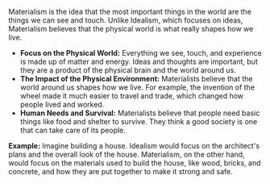 Materialism is the idea that the most important things in the world are the things we can see and touch. Unlike Idealism, which focuses on ideas, Materialism believes that the physical world is what really shapes how we live.

- **Focus on the Physical World:** Everything we see, touch, and experience is made up of matter and energy. Ideas and thoughts are important, but they are a product of the physical brain and the world around us.
- **The Impact of the Physical Environment:** Materialists believe that the world around us shapes how we live. For example, the invention of the wheel made it much easier to travel and trade, which changed how people lived and worked.
- **Human Needs and Survival:** Materialists believe that people need basic things like food and shelter to survive. They think a good society is one that can take care of its people.

**Example:** Imagine building a house. Idealism would focus on the architect's plans and the overall look of the house. Materialism, on the other hand, would focus on the materials used to build the house, like wood, bricks, and concrete, and how they are put together to make it strong and safe.